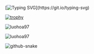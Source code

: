 
[![Typing SVG](https://readme-typing-svg.herokuapp.com?size=30&lines=Run+away.)](https://git.io/typing-svg)

[![trophy](https://github-profile-trophy.vercel.app/?username=luohoa97)](https://github.com/luohoa97/github-profile-trophy)

![luohoa97](https://github-readme-stats.vercel.app/api?username=luohoa97&show_icons=true&theme=tokyonight&hide=["issues"])

![luohoa97](https://github-readme-stats.vercel.app/api/top-langs?username=luohoa97&show_icons=true&theme=tokyonight&layout=compact)

<picture>
  <source media="(prefers-color-scheme: dark)" srcset="https://luohoa97.github.io/luohoa97/github-snake-dark.svg" />
  <source media="(prefers-color-scheme: light)" srcset="https://luohoa97.github.io/luohoa97/github-snake.svg" />
  <img alt="github-snake" src="https://luohoa97.github.io/luohoa97/github-snake.svg" />
</picture>
